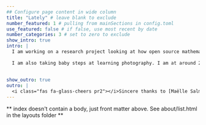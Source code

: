 ```yaml
---
## Configure page content in wide column
title: "Lately" # leave blank to exclude
number_featured: 1 # pulling from mainSections in config.toml
use_featured: false # if false, use most recent by date
number_categories: 3 # set to zero to exclude
show_intro: true
intro: |
  I am working on a research project looking at how open source mathematics textbooks provide opportunities for students to engage in various forms of reasoning. 
  
  I am also taking baby steps at learning photography. I am at around 25%. Ithaca is very beautiful and I want to document and share the beauty using the best pictures that I can capture.
  
  
show_outro: true
outro: |
  <i class="fas fa-glass-cheers pr2"></i>Sincere thanks to [Maëlle Salmon](https://masalmon.eu/) for her help naming this Hugo theme!
---
```


** index doesn't contain a body, just front matter above.
See about/list.html in the layouts folder **